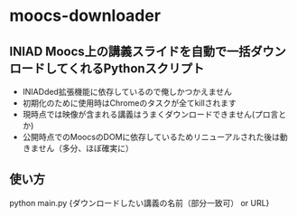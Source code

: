 # moocs-downloader
## INIAD Moocs上の講義スライドを自動で一括ダウンロードしてくれるPythonスクリプト
- INIADded拡張機能に依存しているので俺しかつかえません
- 初期化のために使用時はChromeのタスクが全てkillされます
- 現時点では映像が含まれる講義はうまくダウンロードできません(プロ言とか)
- 公開時点でのMoocsのDOMに依存しているためリニューアルされた後は動きません（多分、ほぼ確実に）

## 使い方
python main.py {ダウンロードしたい講義の名前（部分一致可） or URL}
